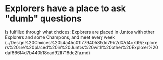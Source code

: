 # Explorers have a place to ask "dumb" questions

Is fulfilled through what choices: Explorers are placed in Juntos with other Explorers and some Champions, and meet every week (../Design%20Choices%20b4a45c01f77940589dd79b2d37d4c7d9/Explorers%20are%20placed%20in%20Juntos%20with%20other%20Explorer%20daf86614d7b440b18cad92ff718dc2fa.md)